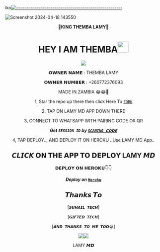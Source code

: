 iko[![-----------------------------------------------------](https://raw.githubusercontent.com/andreasbm/readme/master/assets/lines/colored.png)](#table-of-contents)
<p align="center">

![Screenshot 2024-04-18 143550](https://github.com/Themba006/LAMY_MD/assets/158316083/6ce6081d-63f3-4cd1-a571-f7ec82b2134c)

</p>


                     
                      
   <div align="center">
                      👑<b>KING THEMBA LAMY</b>👑</b>
  <div align="center">
</p>
</a>
<h1 align="center"><b>HEY I AM THEMBA</b><img src="https://media.giphy.com/media/hvRJCLFzcasrR4ia7z/giphy.gif" width="35"></h1>


<p align="center">
  <a href="https://github.com/DenverCoder1/readme-typing-svg"><img src="https://readme-typing-svg.herokuapp.com?font=Time+New+Roman&color=cyan&size=25&center=true&vCenter=true&width=600&height=100&lines=Assalamu+O+Alaikum+Warahmatullah..&hearts;++;Self-taught+Back-End+Developer,;Always+creating+best+bots,;My+Hobby+Is+to+deploy+WhatsApp+bots,;Active+Hacker/Ready+to+hacker+any+thing,;Love+to+learn+new+stuffs..<3"></a>
</p>
                       
                       
  𝗢𝗪𝗡𝗘𝗥 𝗡𝗔𝗠𝗘 : THEMBA LAMY

 𝗢𝗪𝗡𝗘𝗥 𝗡𝗨𝗠𝗕𝗘𝗥 : +260772376093

  MADE IN ZAMBIA 😂😂🤣 

1, Star the repo up there then click Here To  [`FORK`](https://github.com/Themba006/LAMY_MD/fork)

2, TAP ON LAMY MD APP DOWN THERE



3, CONNECT TO WHATSAPP WITH PAIRING CODE OR QR

 ***Get `SESSION ID` by [`SCANING 𝗖𝗢𝗗𝗘`](https://suhail-md-vtsf.onrender.com/code)***


4, TAP DEPLOY.., AND DEPLOY IT ON HEROKU ..Use LAMY MD App..

## 𝘾𝙇𝙄𝘾𝙆 𝗢𝗡 𝗧𝗛𝗘 𝗔𝗣𝗣 𝗧𝗢 𝗗𝗘𝗣𝗟𝗢𝗬  LAMY 𝙈𝘿

𝗗𝗘𝗣𝗟𝗢𝗬 𝗢𝗡 𝗛𝗘𝗥𝗢𝗞𝗨👇👇

    
***Deploy on [`Heroku`](https://dashboard.heroku.com/new?template=https://github.com/Themba006/LAMY_MD)*** 
   
## 𝙏𝙝𝙖𝙣𝙠𝙨 𝙏𝙤 
[`𝙎𝙐𝙃𝘼𝙄𝙇 𝙏𝙀𝘾𝙃`]

[`𝙂𝙄𝙁𝙏𝙀𝘿 𝙏𝙀𝘾𝙃`]

[`𝘼𝙉𝘿 𝙏𝙃𝘼𝙉𝙆𝙎 𝙏𝙊 𝙈𝙀 𝙏𝙊𝙊😂`]

<a><img src='https://i.imgur.com/LyHic3i.gif'/></a><a><img src='https://i.imgur.com/LyHic3i.gif'/></a>


   




LAMY 𝙈𝘿
